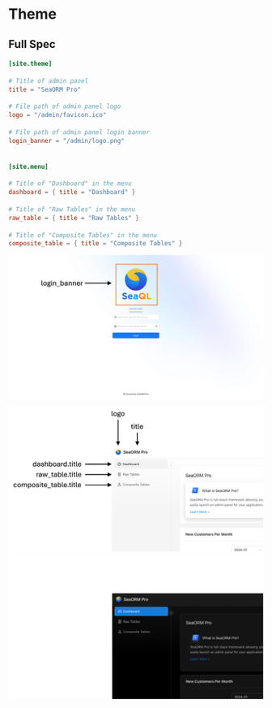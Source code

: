 # Theme

## Full Spec

```toml
[site.theme]

# Title of admin panel
title = "SeaORM Pro"

# File path of admin panel logo
logo = "/admin/favicon.ico"

# File path of admin panel login banner
login_banner = "/admin/logo.png"


[site.menu]

# Title of "Dashboard" in the menu
dashboard = { title = "Dashboard" }

# Title of "Raw Tables" in the menu
raw_table = { title = "Raw Tables" }

# Title of "Composite Tables" in the menu
composite_table = { title = "Composite Tables" }
```

![](../../static/img/site-config-theme-login.png)

![](../../static/img/site-config-theme-menu.png#light)
![](../../static/img/site-config-theme-menu-dark.png#dark)
